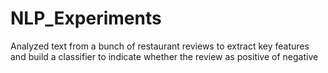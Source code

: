 # NLP_Experiments
Analyzed text from a bunch of restaurant reviews to extract key features and build a classifier to indicate whether the review as positive of negative
